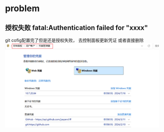 # problem



## 授权失败 fatal:Authentication failed for "xxxx"

git cofig配置完了但是还是授权失败， 去控制面板更新凭证 或者直接删除
![img.png](assets/problems/img.png)